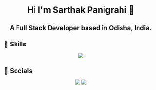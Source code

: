 <h1 align="center">Hi I'm Sarthak Panigrahi 👋</h1>

<h2 align="center">A Full Stack Developer based in Odisha, India.</h2>

## 🚀 Skills

<p align="center">
  <img src="https://skillicons.dev/icons?i=html,css,js,tailwind,bootstrap,nodejs,react,nextjs,express,mongodb,java" />
</p>

## 🔗 Socials

<p align="center">
    <a href="https://linkedin.com/in/sarthak-panigrahi-aa239925b/" target="_blank">
    <img src="https://img.shields.io/badge/LINKEDIN-0077B5?style=for-the-badge&logo=linkedin&logoColor=white" />
  </a>
  <a href="https://instagram.com/btwimsarthak/" target="_blank">
    <img src="https://img.shields.io/badge/INSTAGRAM-E4405F?style=for-the-badge&logo=instagram&logoColor=white" />
  </a>
</p>
